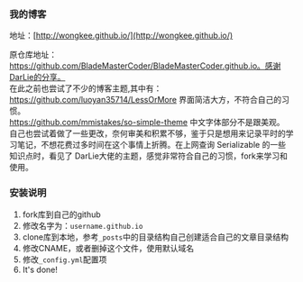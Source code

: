 ### 我的博客

地址：[http://wongkee.github.io/](http://wongkee.github.io/)  

原仓库地址：https://github.com/BladeMasterCoder/BladeMasterCoder.github.io。感谢DarLie的分享。    
在此之前也尝试了不少的博客主题,其中有：   
https://github.com/luoyan35714/LessOrMore 界面简洁大方，不符合自己的习惯。   
 https://github.com/mmistakes/so-simple-theme  中文字体部分不是跟美观。     
 自己也尝试着做了一些更改，奈何审美和积累不够，鉴于只是想用来记录平时的学习笔记，不想花费过多时间在这个事情上折腾。在上网查询 Serializable 的一些知识点时，看见了 DarLie大佬的主题，感觉非常符合自己的习惯，fork来学习和使用。  


### 安装说明

1. fork库到自己的github
2. 修改名字为：`username.github.io`
3. clone库到本地，参考`_posts`中的目录结构自己创建适合自己的文章目录结构
4. 修改CNAME，或者删掉这个文件，使用默认域名
5. 修改`_config.yml`配置项
6. It's done!







